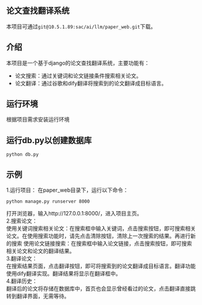 ## 论文查找翻译系统
本项目可通过`git@10.5.1.89:sac/ai/llm/paper_web.git`下载。
## 介绍
本项目是一个基于django的论文查找翻译系统，主要功能有：
- 论文搜索：通过关键词和论文链接条件搜索相关论文。
- 论文翻译：通过谷歌和dify翻译将搜索到的论文翻译成目标语言。
## 运行环境
根据项目需求安装运行环境
## 运行db.py以创建数据库
```python db.py```
## 示例
1.运行项目：
  在paper_web目录下，运行以下命令：
  ```
  python manage.py runserver 8000
  ```
  打开浏览器，输入http://127.0.0.1:8000/，进入项目主页。  
2.搜索论文：  
  使用关键词搜索相关论文：在搜索框中输入关键词，点击搜索按钮，即可搜索相关论文。在使用搜索功能时，请先点击清除按钮，清除上一次搜索的结果。再进行新的搜索
  使用论文链接搜索：在搜索框中输入论文链接，点击搜索按钮，即可搜索相关论文和论文的翻译结果。  
3.翻译论文：  
  在搜索结果页面，点击翻译按钮，即可将搜索到的论文翻译成目标语言。翻译功能使用dify翻译实现。翻译结果将显示在翻译框中。  
4.翻译历史：  
  翻译后的论文将存储在数据库中，首页也会显示曾经看过的论文，点击翻译直接跳转到翻译界面，无需等待。




